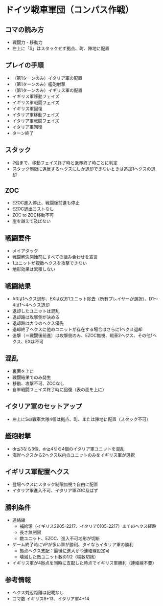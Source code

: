 # ドイツ戦車軍団（コンパス作戦）

## コマの読み方
- 戦闘力 - 移動力
- 左上に「S」はスタックせず拠点、町、陣地に配置

## プレイの手順
- （第1ターンのみ）イタリア軍の配置
- （第1ターンのみ）艦砲射撃
- （第1ターンのみ）イギリス軍の配置
- イギリス軍移動フェイズ
- イギリス軍戦闘フェイズ
- イギリス軍回復
- イタリア軍移動フェイズ
- イタリア軍戦闘フェイズ
- イタリア軍回復
- ターン終了

## スタック
- 2個まで、移動フェイズ終了時と退却終了時ごとに判定
- スタック制限に違反するヘクスにしか退却できないときは追加1ヘクスの退却

## ZOC
- EZOC進入停止、戦闘後前進も停止
- EZOC退出コストなし
- ZOC to ZOC移動不可
- 崖を越えて及ばない

## 戦闘要件
- メイアタック
- 戦闘解決開始前にすべての組み合わせを宣言
- 1ユニットが複数ヘクスを攻撃できない
- 地形効果は累積しない

## 戦闘結果
- ARは1ヘクス退却、EXは双方1ユニット除去（所有プレイヤーが選択）、D1～4は1～4ヘクス退却
- 退却したユニットは混乱
- 退却路は攻撃側が決める
- 退却路はカラのヘクス優先
- 退却終了ヘクスに他のユニットが存在する場合はさらに1ヘクス退却
- 追撃（＝戦闘後前進）は攻撃側のみ、EZOC無視、戦車2ヘクス、その他1ヘクス、EXは不可

## 混乱
- 裏面を上に
- 戦闘結果でのみ発生
- 移動、攻撃不可、ZOCなし
- 自軍戦闘フェイズ終了時に回復（表の面を上に）

## イタリア軍のセットアップ
- 左上にSの戦車大隊4個は拠点、町、または陣地に配置（スタック不可）

## 艦砲射撃

- dr≦3なら3個、dr≧4なら4個のイタリア軍ユニットを混乱
- 海岸ヘクスから2ヘクス以内のユニットのみをイギリス軍が選択

## イギリス軍配置ヘクス

- 登場ヘクスにスタック制限無視で自由に配置
- イタリア軍進入不可、イタリア軍ZOC及ばず

## 勝利条件
- 連絡線
  - 補給源（イギリス2905-2217、イタリア0105-2217）までのヘクス経路
  - 長さ無制限
  - 敵ユニット、EZOC、進入不可地形が切断
- ゲーム終了時にVPが多い軍が勝利、タイならイタリア軍の勝利
  - 拠点ヘクス支配：最後に進入かつ連絡線設定可
  - 壊滅した敵ユニット数の1/2（端数切捨）
- イギリス軍が4拠点を同時に支配した時点でイギリス軍勝利（連絡線不要）

## 参考情報
- ヘクス対辺距離は記載なし
- コマ数 イギリス8+13、イタリア軍4+14
